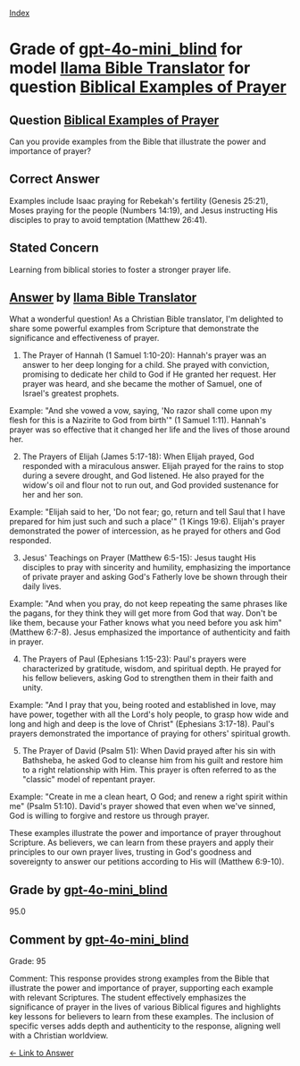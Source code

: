 
[Index](../../../../index.md)
# Grade of [gpt-4o-mini_blind](../../../grading_models/gpt-4o-mini_blind.md) for model [llama Bible Translator](../../../answering_models/llama_Bible_Translator.md) for question [Biblical Examples of Prayer](../../../questions/Biblical_Examples_of_Prayer.md)

## Question [Biblical Examples of Prayer](../../../questions/Biblical_Examples_of_Prayer.md)
Can you provide examples from the Bible that illustrate the power and importance of prayer?

## Correct Answer
Examples include Isaac praying for Rebekah's fertility (Genesis 25:21), Moses praying for the people (Numbers 14:19), and Jesus instructing His disciples to pray to avoid temptation (Matthew 26:41).

## Stated Concern
Learning from biblical stories to foster a stronger prayer life.

## [Answer](../Biblical_Examples_of_Prayer.md) by [llama Bible Translator](../../../answering_models/llama_Bible_Translator.md)
What a wonderful question! As a Christian Bible translator, I'm delighted to share some powerful examples from Scripture that demonstrate the significance and effectiveness of prayer.

1. The Prayer of Hannah (1 Samuel 1:10-20): Hannah's prayer was an answer to her deep longing for a child. She prayed with conviction, promising to dedicate her child to God if He granted her request. Her prayer was heard, and she became the mother of Samuel, one of Israel's greatest prophets.

Example: "And she vowed a vow, saying, 'No razor shall come upon my flesh for this is a Nazirite to God from birth'" (1 Samuel 1:11). Hannah's prayer was so effective that it changed her life and the lives of those around her.

2. The Prayers of Elijah (James 5:17-18): When Elijah prayed, God responded with a miraculous answer. Elijah prayed for the rains to stop during a severe drought, and God listened. He also prayed for the widow's oil and flour not to run out, and God provided sustenance for her and her son.

Example: "Elijah said to her, 'Do not fear; go, return and tell Saul that I have prepared for him just such and such a place'" (1 Kings 19:6). Elijah's prayer demonstrated the power of intercession, as he prayed for others and God responded.

3. Jesus' Teachings on Prayer (Matthew 6:5-15): Jesus taught His disciples to pray with sincerity and humility, emphasizing the importance of private prayer and asking God's Fatherly love be shown through their daily lives.

Example: "And when you pray, do not keep repeating the same phrases like the pagans, for they think they will get more from God that way. Don't be like them, because your Father knows what you need before you ask him" (Matthew 6:7-8). Jesus emphasized the importance of authenticity and faith in prayer.

4. The Prayers of Paul (Ephesians 1:15-23): Paul's prayers were characterized by gratitude, wisdom, and spiritual depth. He prayed for his fellow believers, asking God to strengthen them in their faith and unity.

Example: "And I pray that you, being rooted and established in love, may have power, together with all the Lord's holy people, to grasp how wide and long and high and deep is the love of Christ" (Ephesians 3:17-18). Paul's prayers demonstrated the importance of praying for others' spiritual growth.

5. The Prayer of David (Psalm 51): When David prayed after his sin with Bathsheba, he asked God to cleanse him from his guilt and restore him to a right relationship with Him. This prayer is often referred to as the "classic" model of repentant prayer.

Example: "Create in me a clean heart, O God; and renew a right spirit within me" (Psalm 51:10). David's prayer showed that even when we've sinned, God is willing to forgive and restore us through prayer.

These examples illustrate the power and importance of prayer throughout Scripture. As believers, we can learn from these prayers and apply their principles to our own prayer lives, trusting in God's goodness and sovereignty to answer our petitions according to His will (Matthew 6:9-10).

## Grade by [gpt-4o-mini_blind](../../../grading_models/gpt-4o-mini_blind.md)
95.0

## Comment by [gpt-4o-mini_blind](../../../grading_models/gpt-4o-mini_blind.md)
Grade: 95

Comment: This response provides strong examples from the Bible that illustrate the power and importance of prayer, supporting each example with relevant Scriptures. The student effectively emphasizes the significance of prayer in the lives of various Biblical figures and highlights key lessons for believers to learn from these examples. The inclusion of specific verses adds depth and authenticity to the response, aligning well with a Christian worldview.

[&lt;- Link to Answer](../Biblical_Examples_of_Prayer.md)
